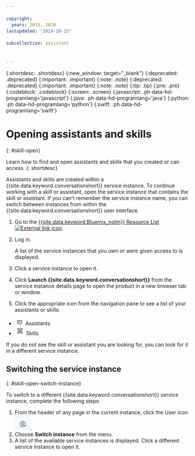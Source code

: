 ```yaml
---

copyright:
  years: 2015, 2020
lastupdated: "2019-10-15"

subcollection: assistant


---
```


{:shortdesc: .shortdesc}
{:new_window: target="_blank"}
{:deprecated: .deprecated}
{:important: .important}
{:note: .note}
{:deprecated: .deprecated}
{:important: .important}
{:note: .note}
{:tip: .tip}
{:pre: .pre}
{:codeblock: .codeblock}
{:screen: .screen}
{:javascript: .ph data-hd-programlang='javascript'}
{:java: .ph data-hd-programlang='java'}
{:python: .ph data-hd-programlang='python'}
{:swift: .ph data-hd-programlang='swift'}

# Opening assistants and skills
{: #skill-open}

Learn how to find and open assistants and skills that you created or can access.
{: shortdesc}

Assistants and skills are created within a {{site.data.keyword.conversationshort}} service instance. To continue working with a skill or assistant, open the service instance that contains the skill or assistant. If you can't remember the service instance name, you can switch between instances from within the {{site.data.keyword.conversationshort}} user interface.

1.  Go to the [{{site.data.keyword.Bluemix_notm}} Resource List ![External link icon](../../icons/launch-glyph.svg "External link icon")](https://cloud.ibm.com).

1.  Log in.

    A list of the service instances that you own or were given access to is displayed.

1.  Click a service instance to open it.

1.  Click **Launch {{site.data.keyword.conversationshort}}** from the service instance details page to open the product in a new browser tab or window.

1.  Click the appropriate icon from the navigation pane to see a list of your assistants or skills.

  - ![Assistants menu icon](images/nav-ass-icon.png) Assistants
  - ![Skills menu icon](images/nav-skills-icon.png) Skills

If you do not see the skill or assistant you are looking for, you can look for it in a different service instance.

## Switching the service instance
{: #skill-open-switch-instance}

To switch to a different {{site.data.keyword.conversationshort}} service instance, complete the following steps:
    
1. From the header of any page in the current instance, click the User icon ![user icon](images/user-icon.png).
1.  Choose **Switch instance** from the menu.
1.  A list of the available service instances is displayed. Click a different service instance to open it.
